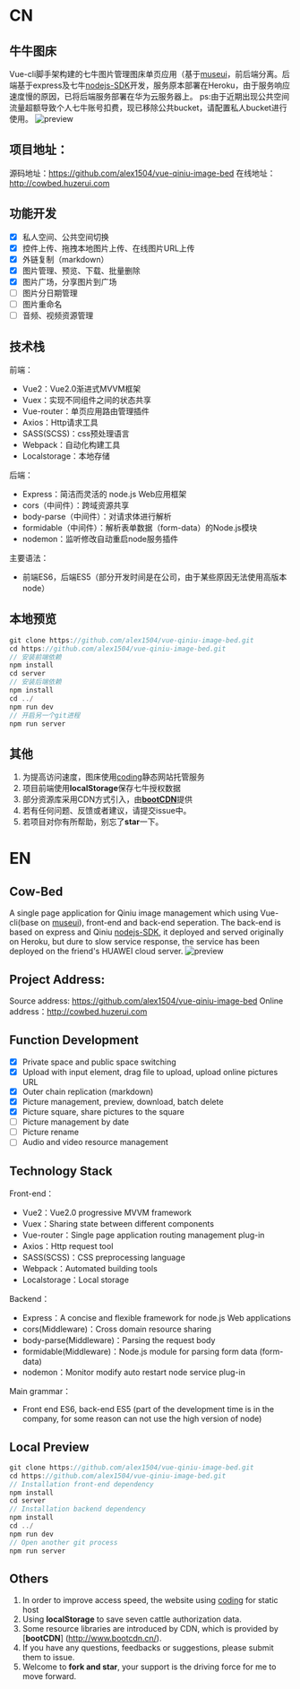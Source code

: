 # CN
## 牛牛图床
Vue-cli脚手架构建的七牛图片管理图床单页应用（基于[museui](http://www.muse-ui.org)，前后端分离。后端基于express及七牛[nodejs-SDK](https://github.com/qiniu/nodejs-sdk)开发，服务原本部署在Heroku，由于服务响应速度慢的原因，已将后端服务部署在华为云服务器上。
ps:由于近期出现公共空间流量超额导致个人七牛账号扣费，现已移除公共bucket，请配置私人bucket进行使用。
![preview](http://qiniu1.huzerui.com/17-10-26/30600390.jpg)

## 项目地址：
源码地址：https://github.com/alex1504/vue-qiniu-image-bed
在线地址：http://cowbed.huzerui.com

## 功能开发
- [x] 私人空间、公共空间切换
- [x] 控件上传、拖拽本地图片上传、在线图片URL上传
- [x] 外链复制（markdown）
- [x] 图片管理、预览、下载、批量删除
- [x] 图片广场，分享图片到广场
- [ ] 图片分日期管理
- [ ] 图片重命名
- [ ] 音频、视频资源管理

## 技术栈
前端：
- Vue2：Vue2.0渐进式MVVM框架
- Vuex：实现不同组件之间的状态共享
- Vue-router：单页应用路由管理插件
- Axios：Http请求工具
- SASS(SCSS)：css预处理语言
- Webpack：自动化构建工具
- Localstorage：本地存储

后端：
- Express：简洁而灵活的 node.js Web应用框架
- cors（中间件）：跨域资源共享
- body-parse（中间件）：对请求体进行解析
- formidable（中间件）：解析表单数据（form-data）的Node.js模块
- nodemon：监听修改自动重启node服务插件

主要语法：
- 前端ES6，后端ES5（部分开发时间是在公司，由于某些原因无法使用高版本node）

## 本地预览
```javascript
git clone https://github.com/alex1504/vue-qiniu-image-bed.git
cd https://github.com/alex1504/vue-qiniu-image-bed.git
// 安装前端依赖
npm install
cd server
// 安装后端依赖
npm install
cd ../
npm run dev
// 开启另一个git进程
npm run server
```

## 其他
1. 为提高访问速度，图床使用[coding](https://coding.net)静态网站托管服务
2. 项目前端使用**localStorage**保存七牛授权数据
3. 部分资源库采用CDN方式引入，由[**bootCDN**](http://www.bootcdn.cn/)提供
4. 若有任何问题、反馈或者建议，请提交issue中。
5. 若项目对你有所帮助，别忘了**star**一下。

# EN
## Cow-Bed
A single page application for Qiniu image management which using Vue-cli(base on [museui](http://www.muse-ui.org)), front-end and back-end seperation. The back-end is based on express and Qiniu [nodejs-SDK](https://github.com/qiniu/nodejs-sdk), it deployed and served originally on Heroku, but dure to slow service response, the service has been deployed on the friend's HUAWEI cloud server.
![preview](http://qiniu1.huzerui.com/17-10-26/30600390.jpg)

## Project Address:
Source address: https://github.com/alex1504/vue-qiniu-image-bed
Online address：http://cowbed.huzerui.com

## Function Development
- [x] Private space and public space switching
- [x] Upload with input element, drag file to upload, upload online pictures URL
- [x] Outer chain replication (markdown)
- [x] Picture management, preview, download, batch delete
- [x] Picture square, share pictures to the square
- [ ] Picture management by date
- [ ] Picture rename
- [ ] Audio and video resource management

## Technology Stack
Front-end：
- Vue2：Vue2.0 progressive MVVM framework
- Vuex：Sharing state between different components
- Vue-router：Single page application routing management plug-in
- Axios：Http request tool
- SASS(SCSS)：CSS preprocessing language
- Webpack：Automated building tools
- Localstorage：Local storage

Backend：
- Express：A concise and flexible framework for node.js Web applications
- cors(Middleware)：Cross domain resource sharing
- body-parse(Middleware)：Parsing the request body
- formidable(Middleware)：Node.js module for parsing form data (form-data)
- nodemon：Monitor modify auto restart node service plug-in

Main grammar：
- Front end ES6, back-end ES5 (part of the development time is in the company, for some reason can not use the high version of node)

## Local Preview
```javascript
git clone https://github.com/alex1504/vue-qiniu-image-bed.git
cd https://github.com/alex1504/vue-qiniu-image-bed.git
// Installation front-end dependency
npm install
cd server
// Installation backend dependency
npm install
cd ../
npm run dev
// Open another git process
npm run server
```

## Others
1. In order to improve access speed, the website using [coding](https://coding.net) for static host
2. Using **localStorage** to save seven cattle authorization data.
3. Some resource libraries are introduced by CDN, which is provided by [**bootCDN**] (http://www.bootcdn.cn/).
4. If you have any questions, feedbacks or suggestions, please submit them to issue.
5. Welcome to **fork and star**, your support is the driving force for me to move forward.
